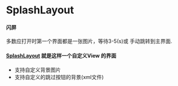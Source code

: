 # SplashLayout

#### 闪屏
  多数应打开时第一个界面都是一张图片，等待3-5(s)或 手动跳转到主界面.
#### [SplashLayout](/app/src/main/java/com/example/testing/splash/SplashLayout.java) 就是这样一个自定义View 的界面
- 支持自定义背景图片
- 支持自定义的跳过按钮的背景(xml文件)

